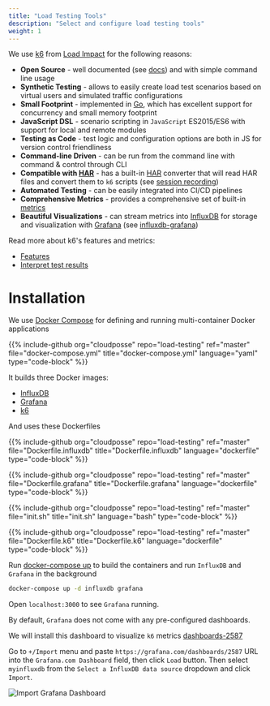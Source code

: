 ```yaml
---
title: "Load Testing Tools"
description: "Select and configure load testing tools"
weight: 1
---
```


We use [k6](https://github.com/loadimpact/k6) from [Load Impact](https://loadimpact.com/) for the following reasons:

* **Open Source** - well documented (see [docs](https://docs.k6.io/docs)) and with simple command line usage
* **Synthetic Testing** - allows to easily create load test scenarios based on virtual users and simulated traffic configurations
* **Small Footprint** - implemented in [Go](https://golang.org/), which has excellent support for concurrency and small memory footprint
* **JavaScript DSL** - scenario scripting in `JavaScript` ES2015/ES6 with support for local and remote modules
* **Testing as Code** - test logic and configuration options are both in JS for version control friendliness
* **Command-line Driven** - can be run from the command line with command & control through CLI
* **Compatible with [HAR](http://www.softwareishard.com/blog/har-12-spec/)** - has a built-in [HAR](http://www.softwareishard.com/blog/har-12-spec/) converter that will read HAR files and convert them to `k6` scripts (see [session recording](https://docs.k6.io/docs/session-recording-har-support))
* **Automated Testing** - can be easily integrated into CI/CD pipelines
* **Comprehensive Metrics** - provides a comprehensive set of built-in [metrics](https://docs.k6.io/docs/result-metrics)
* **Beautiful Visualizations** - can stream metrics into [InfluxDB](https://www.influxdata.com/) for storage and visualization with [Grafana](https://grafana.com/) (see [influxdb-grafana](https://docs.k6.io/docs/influxdb-grafana))

Read more about k6's features and metrics:

* [Features](https://docs.k6.io/docs/welcome#section-features)
* [Interpret test results](http://support.loadimpact.com/knowledgebase/articles/174121-how-do-i-interpret-test-results)


# Installation

We use [Docker Compose](https://docs.docker.com/compose/) for defining and running multi-container Docker applications

{{% include-github org="cloudposse" repo="load-testing" ref="master" file="docker-compose.yml" title="docker-compose.yml" language="yaml" type="code-block" %}}

It builds three Docker images:

* [InfluxDB](https://www.influxdata.com/)
* [Grafana](https://grafana.com/)
* [k6](https://github.com/loadimpact/k6)

And uses these Dockerfiles

{{% include-github org="cloudposse" repo="load-testing" ref="master" file="Dockerfile.influxdb" title="Dockerfile.influxdb" language="dockerfile" type="code-block" %}}

{{% include-github org="cloudposse" repo="load-testing" ref="master" file="Dockerfile.grafana" title="Dockerfile.grafana" language="dockerfile" type="code-block" %}}

{{% include-github org="cloudposse" repo="load-testing" ref="master" file="init.sh" title="init.sh" language="bash" type="code-block" %}}

{{% include-github org="cloudposse" repo="load-testing" ref="master" file="Dockerfile.k6" title="Dockerfile.k6" language="dockerfile" type="code-block" %}}

Run [docker-compose up](https://docs.docker.com/compose/reference/up/) to build the containers and run `InfluxDB` and `Grafana` in the background

```sh
docker-compose up -d influxdb grafana
```

Open `localhost:3000` to see `Grafana` running.

By default, `Grafana` does not come with any pre-configured dashboards.

We will install this dashboard to visualize `k6` metrics [dashboards-2587](https://grafana.com/dashboards/2587)

Go to `+/Import` menu and paste `https://grafana.com/dashboards/2587` URL into the `Grafana.com Dashboard` field, then click `Load` button.
Then select `myinfluxdb` from the `Select a InfluxDB data source` dropdown and click `Import`.

![Import Grafana Dashboard](/assets/load-testing-grafana-setup-01.png)
